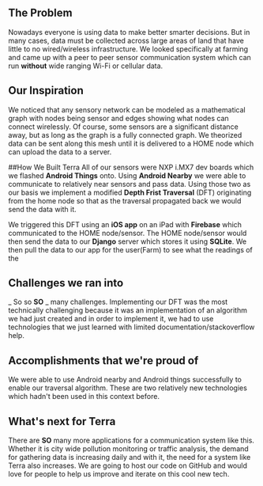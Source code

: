 ## The Problem
Nowadays everyone is using data to make better smarter decisions. But in many cases, data must be collected across large areas of land that have little to no wired/wireless infrastructure. We looked specifically at farming and came up with a peer to peer sensor communication system which can run **without** wide ranging Wi-Fi or cellular data.

## Our Inspiration
We noticed that any sensory network can be modeled as a mathematical graph with nodes being sensor and edges showing what nodes can connect wirelessly. Of course, some sensors are a significant distance away, but as long as the graph is a fully connected graph. We theorized data can be sent along this mesh until it is delivered to a HOME node which can upload the data to a server.

##How We Built Terra
All of our sensors were NXP i.MX7 dev boards which we flashed **Android Things** onto. Using **Android Nearby** we were able to communicate to relatively near sensors and pass data. Using those two as our basis we implement a modified **Depth Frist Traversal** (DFT) originating from the home node so that as the traversal propagated back we would send the data with it.

We triggered this DFT using an **iOS app** on an iPad with **Firebase** which communicated to the HOME node/sensor. The HOME node/sensor would then send the data to our **Django** server which stores it using **SQLite**. We then pull the data to our app for the user(Farm) to see what the readings of the

## Challenges we ran into
_ So so **SO** _ many challenges. Implementing our DFT was the most technically challenging because it was an implementation of an algorithm we had just created and in order to implement it, we had to use technologies that we just learned with limited documentation/stackoverflow help.

## Accomplishments that we're proud of
We were able to use Android nearby and Android things successfully to enable our traversal algorithm. These are two relatively new technologies which hadn't been used in this context before.


## What's next for Terra
There are **SO** many more applications for a communication system like this. Whether it is city wide pollution monitoring or traffic analysis, the demand for gathering data is increasing daily and with it, the need for a system like Terra also increases. We are going to host our code on GitHub and would love for people to help us improve and iterate on this cool new tech.
